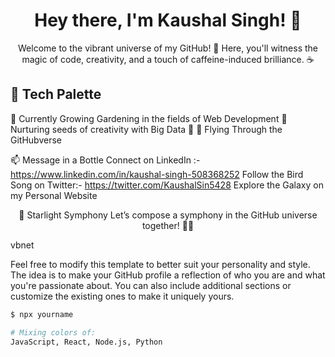 <div align="center">

# Hey there, I'm Kaushal Singh! 👋

Welcome to the vibrant universe of my GitHub! 🚀 Here, you'll witness the magic of code, creativity, and a touch of caffeine-induced brilliance. ☕

</div>

## 🎨 Tech Palette

🌱 Currently Growing
Gardening in the fields of Web Development 🤖
Nurturing seeds of creativity with Big Data 🎨
🚀 Flying Through the GitHubverse

📫 Message in a Bottle
Connect on LinkedIn :- https://www.linkedin.com/in/kaushal-singh-508368252
Follow the Bird Song on Twitter:- https://twitter.com/KaushalSin5428
Explore the Galaxy on my Personal Website

<div align="center">
🌟 Starlight Symphony
Let’s compose a symphony in the GitHub universe together! 🎵✨

</div>

vbnet

Feel free to modify this template to better suit your personality and style. The idea is to make your GitHub profile a reflection of who you are and what you're passionate about. You can also include additional sections or customize the existing ones to make it uniquely yours.

```bash
$ npx yourname

# Mixing colors of:
JavaScript, React, Node.js, Python
